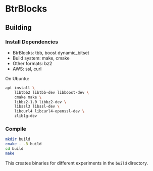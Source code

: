 # BtrBlocks

## Building

### Install Dependencies

- BtrBlocks: tbb, boost dynamic_bitset
- Build system: make, cmake
- Other formats: bz2 
- AWS: ssl, curl

On Ubuntu:
``` sh
apt install \
    libtbb2 libtbb-dev libboost-dev \
    cmake make \
    libbz2-1.0 libbz2-dev \
    libssl3 libssl-dev \
    libcurl4 libcurl4-openssl-dev \
    zlib1g-dev
```

### Compile 

``` sh
mkdir build
cmake . -B build
cd build
make
```

This creates binaries for different experiments in the `build` directory.

